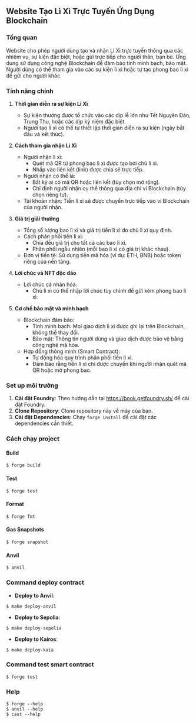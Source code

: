## Website Tạo Lì Xì Trực Tuyến Ứng Dụng Blockchain

### Tổng quan

Website cho phép người dùng tạo và nhận Lì Xì trực tuyến thông qua các nhiệm vụ, sự kiện đặc biệt, hoặc gửi trực tiếp cho người thân, bạn bè. Ứng dụng sử dụng công nghệ Blockchain để đảm bảo tính minh bạch, bảo mật. Người dùng có thể tham gia vào các sự kiện lì xì hoặc tự tạo phong bao lì xì để gửi cho người khác.

### Tính năng chính

1. **Thời gian diễn ra sự kiện Lì Xì**
   - Sự kiện thường được tổ chức vào các dịp lễ lớn như Tết Nguyên Đán, Trung Thu, hoặc các dịp kỷ niệm đặc biệt.
   - Người tạo lì xì có thể tự thiết lập thời gian diễn ra sự kiện (ngày bắt đầu và kết thúc).

2. **Cách tham gia nhận Lì Xì**
   - Người nhận lì xì:
     - Quét mã QR từ phong bao lì xì được tạo bởi chủ lì xì.
     - Nhấp vào liên kết (link) được chia sẻ trực tiếp.
   - Người nhận có thể là:
     - Bất kỳ ai có mã QR hoặc liên kết (tùy chọn mở rộng).
     - Chỉ định người nhận cụ thể thông qua địa chỉ ví Blockchain (tùy chọn riêng tư).
   - Tài khoản nhận: Tiền lì xì sẽ được chuyển trực tiếp vào ví Blockchain của người nhận.

3. **Giá trị giải thưởng**
   - Tổng số lượng bao lì xì và giá trị tiền lì xì do chủ lì xì quy định.
   - Cách phân phối tiền lì xì:
     - Chia đều giá trị cho tất cả các bao lì xì.
     - Phân phối ngẫu nhiên (mỗi bao lì xì có giá trị khác nhau).
   - Đơn vị tiền tệ: Sử dụng tiền mã hóa (ví dụ: ETH, BNB) hoặc token riêng của nền tảng.

4. **Lời chúc và NFT độc đáo**
   - Lời chúc cá nhân hóa:
     - Chủ lì xì có thể nhập lời chúc tùy chỉnh để gửi kèm phong bao lì xì.

5. **Cơ chế bảo mật và minh bạch**
   - Blockchain đảm bảo:
     - Tính minh bạch: Mọi giao dịch lì xì được ghi lại trên Blockchain, không thể thay đổi.
     - Bảo mật: Thông tin người dùng và giao dịch được bảo vệ bằng công nghệ mã hóa.
   - Hợp đồng thông minh (Smart Contract):
     - Tự động hóa quy trình phân phối tiền lì xì.
     - Đảm bảo rằng tiền lì xì chỉ được chuyển khi người nhận quét mã QR hoặc mở phong bao.

### Set up môi trường

1. **Cài đặt Foundry**: Theo hướng dẫn tại https://book.getfoundry.sh/ để cài đặt Foundry.
2. **Clone Repository**: Clone repository này về máy của bạn.
3. **Cài đặt Dependencies**: Chạy `forge install` để cài đặt các dependencies cần thiết.

### Cách chạy project

#### Build

```shell
$ forge build
```

#### Test

```shell
$ forge test
```

#### Format

```shell
$ forge fmt
```

#### Gas Snapshots

```shell
$ forge snapshot
```

#### Anvil

```shell
$ anvil
```

### Command deploy contract

- **Deploy to Anvil**:

```shell
$ make deploy-anvil
```

- **Deploy to Sepolia**:

```shell
$ make deploy-sepolia
```

- **Deploy to Kairos**:

```shell
$ make deploy-kaia
```

### Command test smart contract

```shell
$ forge test
```

### Help

```shell
$ forge --help
$ anvil --help
$ cast --help
```
